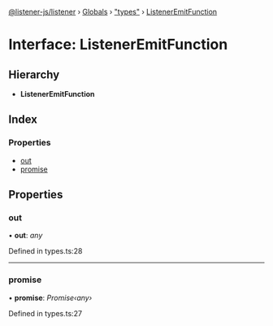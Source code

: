 [@listener-js/listener](../README.md) › [Globals](../globals.md) › ["types"](../modules/_types_.md) › [ListenerEmitFunction](_types_.listeneremitfunction.md)

# Interface: ListenerEmitFunction

## Hierarchy

* **ListenerEmitFunction**

## Index

### Properties

* [out](_types_.listeneremitfunction.md#out)
* [promise](_types_.listeneremitfunction.md#promise)

## Properties

###  out

• **out**: *any*

Defined in types.ts:28

___

###  promise

• **promise**: *Promise‹any›*

Defined in types.ts:27
